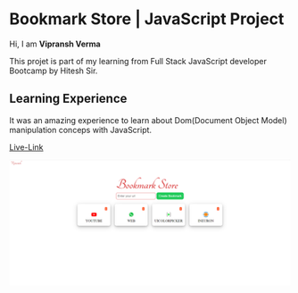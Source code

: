 # Bookmark Store  | JavaScript Project

Hi, I am **Vipransh Verma**

This projet is part of my learning from Full Stack JavaScript developer Bootcamp by Hitesh Sir.

## Learning Experience
It was an amazing experience to learn about  Dom(Document Object Model) manipulation conceps with JavaScript.

[Live-Link]()

![image](Screenshot.png)